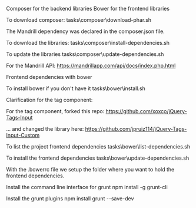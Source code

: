 Composer for the backend libraries
Bower for the frontend libraries

To download composer:
tasks\composer\download-phar.sh

The Mandrill dependency was declared in the composer.json file.

To download the libraries:
tasks\composer\install-dependencies.sh

To update the libraries
tasks\composer\update-dependencies.sh

For the Mandrill API:
https://mandrillapp.com/api/docs/index.php.html

Frontend dependencies with bower

To install bower if you don't have it
tasks\bower\install.sh

Clarification for the tag component:

For the tag component, forked this repo:
https://github.com/xoxco/jQuery-Tags-Input

... and changed the library here:
https://github.com/jpruiz114/jQuery-Tags-Input-Custom

To list the project frontend dependencies
tasks\bower\list-dependencies.sh

To install the frontend dependencies
tasks\bower\update-dependencies.sh

With the .bowerrc file we setup the folder where you want to hold the frontend dependencies.

Install the command line interface for grunt
npm install -g grunt-cli

Install the grunt plugins
npm install grunt --save-dev

